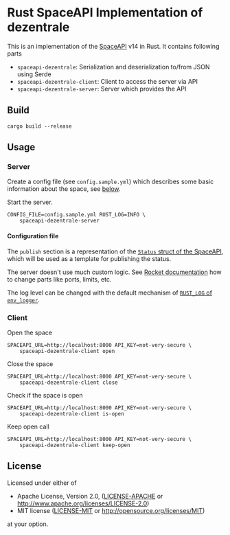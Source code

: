 # Rust SpaceAPI Implementation of dezentrale

This is an implementation of the [SpaceAPI](https://spaceapi.io/) v14 in Rust. It contains following parts

- `spaceapi-dezentrale`: Serialization and deserialization to/from JSON using Serde
- `spaceapi-dezentrale-client`: Client to access the server via API
- `spaceapi-dezentrale-server`: Server which provides the API 

## Build

```
cargo build --release
```

## Usage

### Server

Create a config file (see `config.sample.yml`) which describes some basic information about the space, see [below](#Configuration).

Start the server.

```
CONFIG_FILE=config.sample.yml RUST_LOG=INFO \
    spaceapi-dezentrale-server
```

#### Configuration file

The `publish` section is a representation of the [`Status` struct of the SpaceAPI](https://spaceapi.io/docs/), which will be used as a template for publishing the status.

The server doesn't use much custom logic. See [Rocket documentation](https://rocket.rs/v0.5-rc/guide/configuration/#configuration) how to change parts like ports, limits, etc.

The log level can be changed with the default mechanism of [`RUST_LOG` of `env_logger`](https://docs.rs/env_logger/0.10.0/env_logger/#enabling-logging).

### Client

Open the space

```
SPACEAPI_URL=http://localhost:8000 API_KEY=not-very-secure \
    spaceapi-dezentrale-client open
```

Close the space

```
SPACEAPI_URL=http://localhost:8000 API_KEY=not-very-secure \
    spaceapi-dezentrale-client close
```

Check if the space is open

```
SPACEAPI_URL=http://localhost:8000 API_KEY=not-very-secure \
    spaceapi-dezentrale-client is-open
```

Keep open call

```
SPACEAPI_URL=http://localhost:8000 API_KEY=not-very-secure \
    spaceapi-dezentrale-client keep-open
```

## License

Licensed under either of

 * Apache License, Version 2.0, ([LICENSE-APACHE](LICENSE-APACHE) or http://www.apache.org/licenses/LICENSE-2.0)
 * MIT license ([LICENSE-MIT](LICENSE-MIT) or http://opensource.org/licenses/MIT)

at your option.
